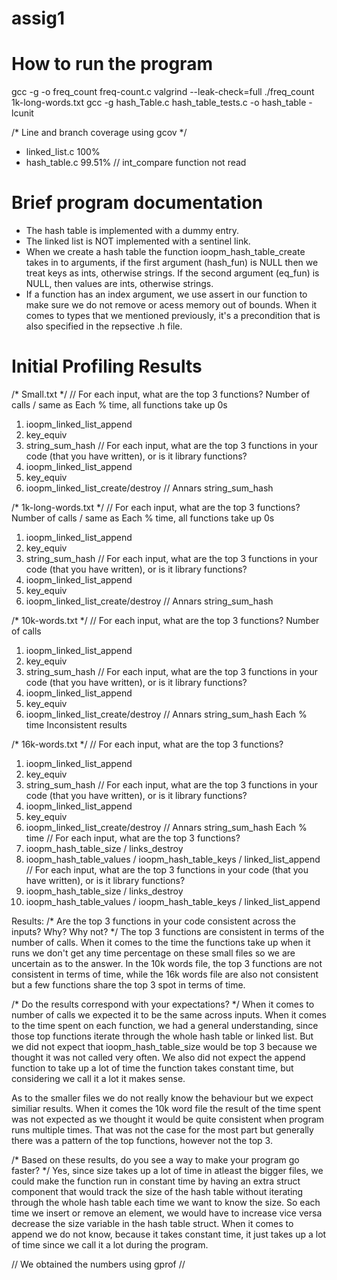 # assig1

# How to run the program
gcc -g -o freq_count freq-count.c
valgrind --leak-check=full ./freq_count 1k-long-words.txt
gcc -g  hash_Table.c hash_table_tests.c -o hash_table -lcunit

/* Line and branch coverage using gcov */
* linked_list.c 100% 
* hash_table.c 99.51% // int_compare function not read

# Brief program documentation
* The hash table is implemented with a dummy entry.
* The linked list is NOT implemented with a sentinel link.
* When we create a hash table the function ioopm_hash_table_create takes in to arguments, if the first argument (hash_fun) is NULL then we treat keys as ints, otherwise strings. If the second argument (eq_fun) is NULL, then values are ints, otherwise strings. 
* If a function has an index argument, we use assert in our function to make sure we do not remove or acess memory out of bounds. When it comes to types that we mentioned previously, it's a precondition that is also specified in the repsective .h file. 

# Initial Profiling Results
/* Small.txt */
// For each input, what are the top 3 functions?
Number of calls / same as Each % time, all functions take up 0s
1. ioopm_linked_list_append
2. key_equiv
3. string_sum_hash
// For each input, what are the top 3 functions in your code (that you have written), or is it library functions?
1. ioopm_linked_list_append
2. key_equiv
3. ioopm_linked_list_create/destroy // Annars string_sum_hash

/* 1k-long-words.txt */
// For each input, what are the top 3 functions?
Number of calls / same as Each % time, all functions take up 0s
1. ioopm_linked_list_append
2. key_equiv
3. string_sum_hash
// For each input, what are the top 3 functions in your code (that you have written), or is it library functions?
1. ioopm_linked_list_append
2. key_equiv
3. ioopm_linked_list_create/destroy // Annars string_sum_hash

/* 10k-words.txt */
// For each input, what are the top 3 functions?
Number of calls
1. ioopm_linked_list_append
2. key_equiv
3. string_sum_hash
// For each input, what are the top 3 functions in your code (that you have written), or is it library functions?
1. ioopm_linked_list_append
2. key_equiv
3. ioopm_linked_list_create/destroy // Annars string_sum_hash
Each % time
Inconsistent results

/* 16k-words.txt */
// For each input, what are the top 3 functions?
1. ioopm_linked_list_append
2. key_equiv
3. string_sum_hash
// For each input, what are the top 3 functions in your code (that you have written), or is it library functions?
1. ioopm_linked_list_append
2. key_equiv
3. ioopm_linked_list_create/destroy // Annars string_sum_hash
Each % time
// For each input, what are the top 3 functions?
1. ioopm_hash_table_size / links_destroy
2. ioopm_hash_table_values / ioopm_hash_table_keys / linked_list_append
// For each input, what are the top 3 functions in your code (that you have written), or is it library functions?
1. ioopm_hash_table_size / links_destroy
2. ioopm_hash_table_values / ioopm_hash_table_keys / linked_list_append

Results:
/* Are the top 3 functions in your code consistent across the inputs? Why? Why not? */
The top 3 functions are consistent in terms of the number of calls. When it comes to the time the functions take up 
when it runs we don't get any time percentage on these small files so we are uncertain as to the answer. In the 10k words file, the top 3 functions are not consistent in terms of time, while the 16k words file are also not consistent but a few functions share the top 3 spot in terms of time. 

/* Do the results correspond with your expectations? */
When it comes to number of calls we expected it to be the same across inputs. When it comes to the time spent on each function, we had a general understanding, since those top functions iterate through the whole hash table or linked list. But we did not expect that ioopm_hash_table_size would be top 3 because we thought it was not called very often. We also did not expect the append function to take up a lot of time the function takes constant time, but considering we call it a lot it makes sense. 

As to the smaller files we do not really know the behaviour but we expect similiar results. When it comes the 10k word file the result of the time spent was not expected as we thought it would be quite consistent when program runs multiple times. That was not the case for the most part but generally there was a pattern of the top functions, however not the top 3. 

/* Based on these results, do you see a way to make your program go faster? */
Yes, since size takes up a lot of time in atleast the bigger files, we could make the function run in constant time by having an extra struct component that would track the size of the hash table without iterating through the whole hash table each time we want to know the size. So each time we insert or remove an element, we would have to increase vice versa decrease the size variable in the hash table struct. When it comes to append we do not know, because it takes constant time, it just takes up a lot of time since we call it a lot during the program. 

// We obtained the numbers using gprof //


